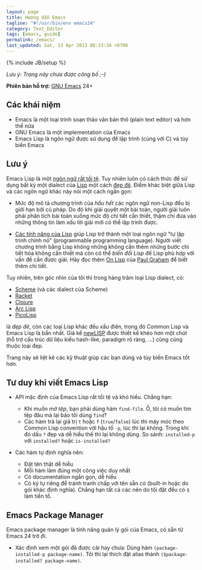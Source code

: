 ```yaml
---
layout: page
title: Hướng dẫn Emacs
tagline: "#!/usr/bin/env emacs24"
category: Text_Editor
tags: [emacs, guide]
permalink: /emacs/
last_updated: Sat, 13 Apr 2013 08:23:34 +0700
---
```

{% include JB/setup %}

*Lưu ý: Trang này chưa được công bố ;-)*

**Phiên bản hỗ trợ:** [GNU Emacs](http://www.gnu.org/software/emacs/) 24+

## Các khái niệm

* Emacs là một loại trình soạn thảo văn bản thô (plain text editor) và hơn thế nữa
* GNU Emacs là một implementation của Emacs
* Emacs Lisp là ngôn ngữ được sử dụng để lập trình (cùng với C) và tùy biến Emacs

## Lưu ý

Emacs Lisp là một [ngôn ngữ rất tồi tệ](http://emacswiki.org/emacs/WhyDoesElispSuck).  Tuy nhiên luôn có cách thức để sử dụng bất kỳ một dialect của [Lisp](http://en.wikipedia.org/wiki/Lisp_(programming_language)) một cách [đẹp đẽ](http://www.paulgraham.com/onlisptext.html).  Điểm khác biệt giữa Lisp và các ngôn ngữ khác này nói một cách ngắn gọn:

* Mức độ mô tả chương trình của *hầu hết* các ngôn ngữ non-Lisp đều bị giới hạn bởi cú pháp.  Do đó khi giải quyết một bài toán, người giải luôn phải phân tích bài toán xuống mức độ chi tiết cần thiết, thậm chí đưa vào những thông tin làm *xấu* lời giải mới có thể lập trình được.

* [Các tính năng của Lisp](http://www.paulgraham.com/lisp.html) giúp Lisp trở thành một loại ngôn ngữ "tự lập trình chính nó" (programmable programming language).  Người viết chương trình bằng Lisp không những không cần thêm những bước chi tiết hóa không cần thiết mà còn có thể *biến đổi Lisp* để Lisp phù hợp với vấn đề cần được giải.  Hãy đọc thêm [On Lisp](http://www.paulgraham.com/onlisptext.html) của [Paul Graham](http://www.paulgraham.com) để biết thêm chi tiết.

Tuy nhiên, trên góc nhìn của tôi thì trong hàng trăm loại Lisp dialect, có:

* [Scheme](http://en.wikipedia.org/wiki/Scheme_%28programming_language%29) (và các dialect của Scheme)
* [Racket](http://en.wikipedia.org/wiki/Racket_%28programming_language%29)
* [Clojure](http://en.wikipedia.org/wiki/Clojure)
* [Arc Lisp](http://en.wikipedia.org/wiki/Arc_%28programming_language%29)
* [PicoLisp](http://en.wikipedia.org/wiki/Picolisp)

là *đẹp đẽ*, còn các loại Lisp khác đều xấu điên, trong đó Common Lisp và Emacs Lisp là bẩn nhất.  Giá kể [newLISP](http://en.wikipedia.org/wiki/Newlisp) được thiết kế khéo hơn một chút (hỗ trợ cấu trúc dữ liệu kiểu hash-like, paradigm rõ ràng, ...) cũng cũng thuộc loại đẹp.

Trang này sẽ liệt kê các kỹ thuật giúp các bạn dùng và tùy biến Emacs tốt hơn.

## Tư duy khi viết Emacs Lisp

* API mặc định của Emacs Lisp rất tồi tệ và khó hiểu.  Chẳng hạn:
  - Khi muốn *mở tệp*, bạn phải dùng hàm `find-file`.  Ồ, tôi có muốn tìm tệp đâu mà lại bảo tôi dùng `find`?
  - Các hàm trả lại giá trị `t` hoặc `f` (`true`/`false`) lúc thì máy móc theo Common Lisp convention với hậu tố `-p`, lúc thì lại không.  Trong khi đó dấu `?` đẹp và dễ hiểu thế thì lại không dùng. So sánh: `installed-p` với `installed?` hoặc `is-installed?`

* Các hàm tự định nghĩa nên:
  - Đặt tên thật dễ hiểu
  - Mỗi hàm làm đúng một công việc duy nhất
  - Có documentation ngắn gọn, dễ hiểu
  - Có ký tự riêng để tránh tranh chấp với tên sẵn có (built-in hoặc do gói khác định nghĩa).  Chẳng hạn tất cả các nên do tôi đặt đều có `$` làm tiền tố.

## Emacs Package Manager

Emacs package manager là tính năng quản lý gói của Emacs, có sẵn từ Emacs 24 trở đi.

* Xác định xem một gói đã được cài hay chưa: Dùng hàm `(package-installed-p package-name)`.  Tôi thì lại thích đặt alias thành `($package-installed? package-name)`.
